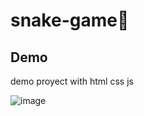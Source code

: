 ﻿# snake-game🐍
 ## Demo

demo proyect with html css js
 
 ![image](https://user-images.githubusercontent.com/100095709/209188068-b93a3c00-1d27-46c8-9de7-0325cf556b08.png)

